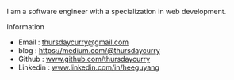 I am a software engineer with a specialization in web development.

Information
- Email : thursdaycurry@gmail.com
- blog : https://medium.com/@thursdaycurry
- Github : www.github.com/thursdaycurry
- Linkedin : www.linkedin.com/in/heeguyang

